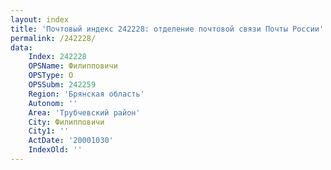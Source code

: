 ```yaml
---
layout: index
title: 'Почтовый индекс 242228: отделение почтовой связи Почты России'
permalink: /242228/
data:
    Index: 242228
    OPSName: Филипповичи
    OPSType: О
    OPSSubm: 242259
    Region: 'Брянская область'
    Autonom: ''
    Area: 'Трубчевский район'
    City: Филипповичи
    City1: ''
    ActDate: '20001030'
    IndexOld: ''
---
```

